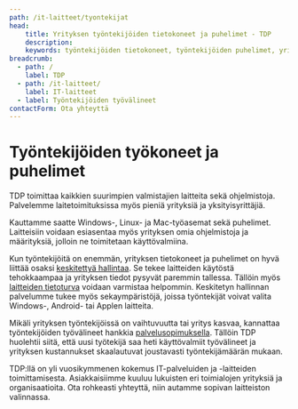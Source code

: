 ```yaml
---
path: /it-laitteet/tyontekijat
head:
    title: Yrityksen työntekijöiden tietokoneet ja puhelimet - TDP
    description: 
    keywords: työntekijöiden tietokoneet, työntekijöiden puhelimet, yrityksen tietokoneet, yrityksen puhelimet
breadcrumb:
  - path: /
    label: TDP
  - path: /it-laitteet/
    label: IT-laitteet
  - label: Työntekijöiden työvälineet
contactForm: Ota yhteyttä
---
```


# Työntekijöiden työkoneet ja puhelimet

TDP toimittaa kaikkien suurimpien valmistajien laitteita sekä ohjelmistoja. Palvelemme laitetoimituksissa myös pieniä yrityksiä ja yksityisyrittäjiä.

Kauttamme saatte Windows-, Linux- ja Mac-työasemat sekä puhelimet. Laitteisiin voidaan esiasentaa myös yrityksen omia ohjelmistoja ja määrityksiä, jolloin ne toimitetaan käyttövalmiina.

Kun työntekijöitä on enemmän, yrityksen tietokoneet ja puhelimet on hyvä liittää osaksi <a href="/it-palvelut/keskitetty-hallinta">keskitettyä hallintaa</a>. Se tekee laitteiden käytöstä tehokkaampaa ja yrityksen tiedot pysyvät paremmin tallessa. Tällöin myös <a href="/it-palvelut/tietoturva">laitteiden tietoturva</a> voidaan varmistaa helpommin. Keskitetyn hallinnan palvelumme tukee myös sekaympäristöjä, joissa työntekijät voivat valita Windows-, Android- tai Applen laitteita.

Mikäli yrityksen työntekijöissä on vaihtuvuutta tai yritys kasvaa, kannattaa työntekijöiden työvälineet hankkia <a href="/it-palvelut/palvelusopimus">palvelusopimuksella</a>. Tällöin TDP huolehtii siitä, että uusi työtekijä saa heti käyttövalmiit työvälineet ja yrityksen kustannukset skaalautuvat joustavasti työntekijämäärän mukaan.

TDP:llä on yli vuosikymmenen kokemus IT-palveluiden ja -laitteiden toimittamisesta. Asiakkaisiimme kuuluu lukuisten eri toimialojen yrityksiä ja organisaatioita. Ota rohkeasti yhteyttä, niin autamme sopivan laitteiston valinnassa. 